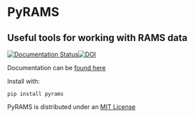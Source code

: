 # PyRAMS 
## Useful tools for working with RAMS data

[![Documentation Status](https://readthedocs.org/projects/pyrams/badge/?version=stable)](https://pyrams.readthedocs.io/en/stable/?badge=stable)[![DOI](https://zenodo.org/badge/176599749.svg)](https://zenodo.org/badge/latestdoi/176599749)



Documentation can be [found here](https://pyrams.readthedocs.io/en/stable)

Install with:
```
pip install pyrams
``` 
PyRAMS is distributed under an [MIT License](LICENSE)
